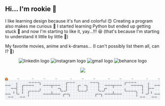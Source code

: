 <!--![Header](img/rookie.png)-->

<h2>Hi... I'm rookie 👋</h2>
<p> I like learning design because it's fun and colorful 😊 Creating a program also makes me curious 🧐 I started learning Python but ended up getting stuck 🥴 and now I'm starting to like it, yay...!!! 😆 (that's because I'm starting to understand it little by little 🥲)</p>

<p>My favorite movies, anime and k-dramas... (I can't possibly list them all, can I? 🤔)</p>

<div align="center">
  <img src="https://img.shields.io/static/v1?message=LinkedIn&logo=linkedin&label=&color=0077B5&logoColor=white&labelColor=&style=for-the-badge" height="40" alt="linkedin logo" href="www.linkedin.com/in/capensis-750863282" />
  <img src="https://img.shields.io/static/v1?message=Instagram&logo=instagram&label=&color=E4405F&logoColor=white&labelColor=&style=for-the-badge" height="40" alt="instagram logo" href="https://www.instagram.com/rookiee.an/?utm_source=ig_web_button_share_sheet" />
  <img src="https://img.shields.io/static/v1?message=Gmail&logo=gmail&label=&color=D14836&logoColor=white&labelColor=&style=for-the-badge" height="40" alt="gmail logo"  />
  <img src="https://img.shields.io/static/v1?message=Behance&logo=behance&label=&color=1769ff&logoColor=white&labelColor=&style=for-the-badge" height="40" alt="behance logo" href="https://www.behance.net/ranjasepta" />
</div>

<p align="center">
  <a href="https://skillicons.dev">
    <img src="https://skillicons.dev/icons?i=html,css,js,py,git,github,tailwind,vuejs,angular,vscode,figma=" />
  </a>
</p>

<picture>
  <source media="(prefers-color-scheme: dark)" srcset="https://raw.githubusercontent.com/anjarnegara/anjarnegara/output/pacman-contribution-graph-dark.svg">
  <source media="(prefers-color-scheme: light)" srcset="https://raw.githubusercontent.com/anjarnegara/anjarnegara/output/pacman-contribution-graph.svg">
  <img alt="pacman contribution graph" src="https://raw.githubusercontent.com/anjarnegara/anjarnegara/output/pacman-contribution-graph.svg">
</picture>

###

